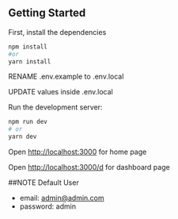 ## Getting Started

First, install the dependencies

```bash
npm install
#or
yarn install
```

RENAME .env.example to .env.local

UPDATE values inside .env.local

Run the development server:

```bash
npm run dev
# or
yarn dev
```

Open [http://localhost:3000](http://localhost:3000) for home page

Open [http://localhost:3000/d](http://localhost:3000/d) for dashboard page

##NOTE
Default User

- email: admin@admin.com
- password: admin
